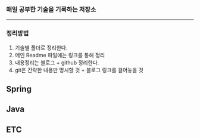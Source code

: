 ### 매일 공부한 기술을 기록하는 저장소
----

### 정리방법
1. 기술별 폴더로 정리한다.
2. 메인 Readme 파일에는 링크를 통해 정리
3. 내용정리는 블로그 + github 정리한다.
4. git은 간략한 내용만 명시할 것 + 블로그 링크를 걸어놓을 것

## Spring
## Java
## ETC


